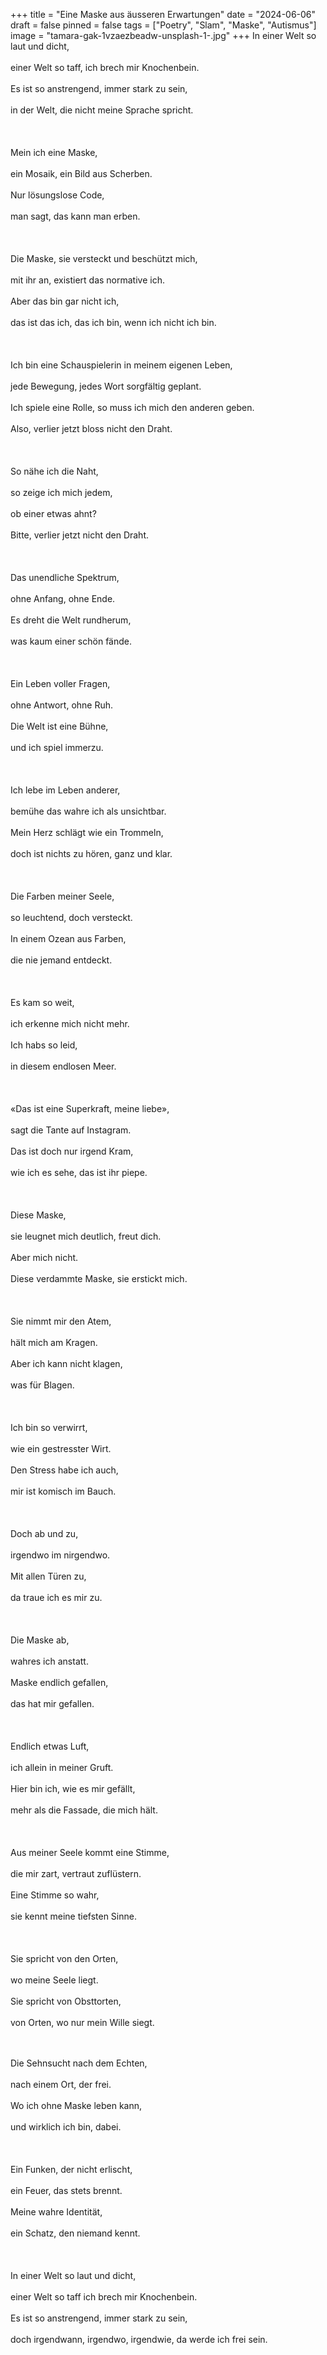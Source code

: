 +++
title = "Eine Maske aus äusseren Erwartungen"
date = "2024-06-06"
draft = false
pinned = false
tags = ["Poetry", "Slam", "Maske", "Autismus"]
image = "tamara-gak-1vzaezbeadw-unsplash-1-.jpg"
+++
In einer Welt so laut und dicht,\
\
einer Welt so taff, ich brech mir Knochenbein.\
\
Es ist so anstrengend, immer stark zu sein,\
\
in der Welt, die nicht meine Sprache spricht.\
\
 \
\
Mein ich eine Maske,\
\
ein Mosaik, ein Bild aus Scherben.\
\
Nur lösungslose Code,\
\
man sagt, das kann man erben.\
\
 \
\
Die Maske, sie versteckt und beschützt mich,\
\
mit ihr an, existiert das normative ich.\
\
Aber das bin gar nicht ich,\
\
das ist das ich, das ich bin, wenn ich nicht ich bin.\
\
 \
\
Ich bin eine Schauspielerin in meinem eigenen Leben,\
\
jede Bewegung, jedes Wort sorgfältig geplant.\
\
Ich spiele eine Rolle, so muss ich mich den anderen geben.\
\
Also, verlier jetzt bloss nicht den Draht.\
\
 \
\
So nähe ich die Naht,\
\
so zeige ich mich jedem,\
\
ob einer etwas ahnt?\
\
Bitte, verlier jetzt nicht den Draht.\
\
 \
\
Das unendliche Spektrum,\
\
ohne Anfang, ohne Ende.\
\
Es dreht die Welt rundherum,\
\
was kaum einer schön fände.\
\
 \
\
Ein Leben voller Fragen,\
\
ohne Antwort, ohne Ruh.\
\
Die Welt ist eine Bühne,\
\
und ich spiel immerzu.\
\
 \
\
Ich lebe im Leben anderer,\
\
bemühe das wahre ich als unsichtbar.\
\
Mein Herz schlägt wie ein Trommeln,\
\
doch ist nichts zu hören, ganz und klar.\
\
 \
\
Die Farben meiner Seele,\
\
so leuchtend, doch versteckt.\
\
In einem Ozean aus Farben,\
\
die nie jemand entdeckt.\
\
 \
\
Es kam so weit,\
\
ich erkenne mich nicht mehr.\
\
Ich habs so leid,\
\
in diesem endlosen Meer.\
\
 \
\
«Das ist eine Superkraft, meine liebe»,\
\
sagt die Tante auf Instagram.\
\
Das ist doch nur irgend Kram,\
\
wie ich es sehe, das ist ihr piepe.\
\
 \
\
Diese Maske,\
\
sie leugnet mich deutlich, freut dich.\
\
Aber mich nicht.\
\
Diese verdammte Maske, sie erstickt mich.\
\
 \
\
Sie nimmt mir den Atem,\
\
hält mich am Kragen.\
\
Aber ich kann nicht klagen,\
\
was für Blagen.\
\
 \
\
Ich bin so verwirrt,\
\
wie ein gestresster Wirt.\
\
Den Stress habe ich auch,\
\
mir ist komisch im Bauch.\
\
 \
\
Doch ab und zu,\
\
irgendwo im nirgendwo.\
\
Mit allen Türen zu,\
\
da traue ich es mir zu.\
\
 \
\
Die Maske ab,\
\
wahres ich anstatt.\
\
Maske endlich gefallen,\
\
das hat mir gefallen.\
\
 \
\
Endlich etwas Luft,\
\
ich allein in meiner Gruft.\
\
Hier bin ich, wie es mir gefällt,\
\
mehr als die Fassade, die mich hält.\
\
 \
\
Aus meiner Seele kommt eine Stimme,\
\
die mir zart, vertraut zuflüstern.\
\
Eine Stimme so wahr,\
\
sie kennt meine tiefsten Sinne.\
\
 \
\
Sie spricht von den Orten,\
\
wo meine Seele liegt.\
\
Sie spricht von Obsttorten,\
\
von Orten, wo nur mein Wille siegt.

\
\
Die Sehnsucht nach dem Echten,\
\
nach einem Ort, der frei.\
\
Wo ich ohne Maske leben kann,\
\
und wirklich ich bin, dabei.\
\
 \
\
Ein Funken, der nicht erlischt,\
\
ein Feuer, das stets brennt.\
\
Meine wahre Identität,\
\
ein Schatz, den niemand kennt.\
\
 \
\
In einer Welt so laut und dicht,\
\
einer Welt so taff ich brech mir Knochenbein.\
\
Es ist so anstrengend, immer stark zu sein,\
\
doch irgendwann, irgendwo, irgendwie, da werde ich frei sein.